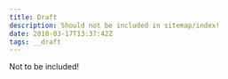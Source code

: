 ```yaml
---
title: Draft
description: Should not be included in sitemap/index!
date: 2018-03-17T13:37:42Z
tags: __draft
---
```


Not to be included!
